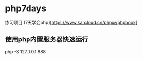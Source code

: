 # php7days
练习项目
(7天学会php)[https://www.kancloud.cn/phpxy/phpbook]

## 使用php内置服务器快速运行
php -S 127.0.0.1:888
